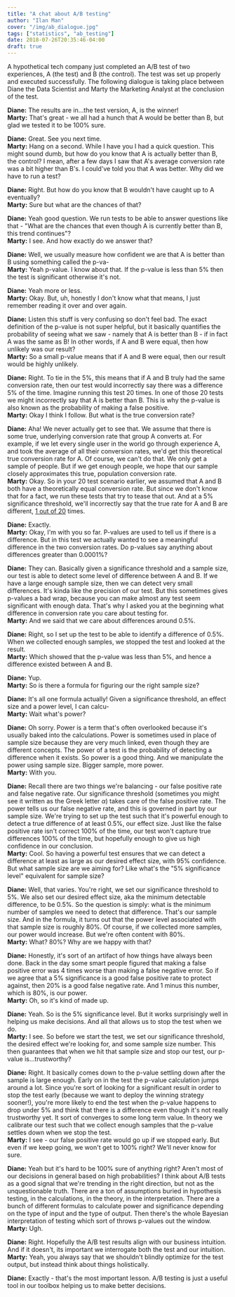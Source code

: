 ```yaml
---
title: "A chat about A/B testing"
author: "Ilan Man"
cover: "/img/ab_dialogue.jpg"
tags: ["statistics", "ab_testing"]
date: 2018-07-26T20:35:46-04:00
draft: true
---
```


A hypothetical tech company just completed an A/B test of two experiences, A (the test) and B (the control). The test was set up properly and executed successfully. The following dialogue is taking place between Diane the Data Scientist and Marty the Marketing Analyst at the conclusion of the test.   

<!--more-->

**Diane:** The results are in...the test version, A, is the winner!   
**Marty:** That's great - we all had a hunch that A would be better than B, but glad we tested it to be 100% sure.

**Diane:** Great. See you next time.  
**Marty:** Hang on a second. While I have you I had a quick question. This might sound dumb, but how do you know that A is actually better than B, the control? I mean, after a few days I saw that A's average conversion rate was a bit higher than B's. I could've told you that A was better. Why did we have to run a test?

**Diane:** Right. But how do you know that B wouldn't have caught up to A eventually?   
**Marty:** Sure but what are the chances of that?

**Diane:** Yeah good question. We run tests to be able to answer questions like that - "What are the chances that even though A is currently better than B, this trend continues"?   
**Marty:** I see. And how exactly do we answer that?

**Diane:** Well, we usually measure how confident we are that A is better than B using something called the p-va-  
**Marty:** Yeah p-value. I know about that. If the p-value is less than 5% then the test is significant otherwise it's not.

**Diane:** Yeah more or less.  
**Marty:** Okay. But, uh, honestly I don't know what that means, I just remember reading it over and over again.

**Diane:** Listen this stuff is very confusing so don't feel bad. The exact definition of the p-value is not super helpful, but it basically quantifies the probability of seeing what we saw - namely that A is better than B - if in fact A was the same as B! In other words, if A and B were equal, then how unlikely was our result?    
**Marty:** So a small p-value means that if A and B were equal, then our result would be highly unlikely.

**Diane:** Right. To tie in the 5%, this means that if A and B truly had the same conversion rate, then our test would incorrectly say there was a difference 5% of the time. Imagine running this test 20 times. In one of those 20 tests we might incorrectly say that A is better than B. This is why the p-value is also known as the probability of making a false positive.   
**Marty:** Okay I think I follow. But what is the true conversion rate?

**Diane:** Aha! We never actually get to see that. We assume that there is some true, underlying conversion rate that group A converts at. For example, if we let every single user in the world go through experience A, and took the average of all their conversion rates, we'd get this theoretical true conversion rate for A. Of course, we can't do that. We only get a sample of people. But if we get enough people, we hope that our sample closely approximates this true, population conversion rate.    
**Marty:** Okay. So in your 20 test scenario earlier, we assumed that A and B both have a theoretically equal conversion rate. But since we don't know that for a fact, we run these tests that try to tease that out. And at a 5% significance threshold, we'll incorrectly say that the true rate for A and B are different, [1 out of 20](https://xkcd.com/882/) times. 

**Diane:** Exactly.   
**Marty:** Okay, I'm with you so far. P-values are used to tell us if there is a difference. But in this test we actually wanted to see a meaningful difference in the two conversion rates. Do p-values say anything about differences greater than 0.0001%?

**Diane:** They can. Basically given a significance threshold and a sample size, our test is able to detect some level of difference between A and B. If we have a large enough sample size, then we can detect very small differences. It's kinda like the precision of our test. But this sometimes gives p-values a bad wrap, because you can make almost any test seem significant with enough data. That's why I asked you at the beginning what difference in conversion rate you care about testing for.    
**Marty:** And we said that we care about differences around 0.5%. 

**Diane:** Right, so I set up the test to be able to identify a difference of 0.5%. When we collected enough samples, we stopped the test and looked at the result.  
**Marty:** Which showed that the p-value was less than 5%, and hence a difference existed between A and B.

**Diane:** Yup.  
**Marty:** So is there a formula for figuring our the right sample size?

**Diane:** It's all one formula actually! Given a significance threshold, an effect size and a power level, I can calcu-  
**Marty:** Wait what's power?

**Diane:** Oh sorry. Power is a term that's often overlooked because it's usually baked into the calculations. Power is sometimes used in place of sample size because they are very much linked, even though they are different concepts. The power of a test is the probability of detecting a difference when it exists. So power is a good thing. And we manipulate the power using sample size. Bigger sample, more power.  
**Marty:** With you.

**Diane:** Recall there are two things we're balancing - our false positive rate and false negative rate. Our significance threshold (sometimes you might see it written as the Greek letter $\alpha$) takes care of the false positive rate. The power tells us our false negative rate, and this is governed in part by our sample size. We're trying to set up the test such that it's powerful enough to detect a true difference of at least 0.5%, our effect size. Just like the false positive rate isn't correct 100% of the time, our test won't capture true differences 100% of the time, but hopefully enough to give us high confidence in our conclusion.   
**Marty:** Cool. So having a powerful test ensures that we can detect a difference at least as large as our desired effect size, with 95% confidence. But what sample size are we aiming for? Like what's the "5% significance level" equivalent for sample size?

**Diane:** Well, that varies. You're right, we set our significance threshold to 5%. We also set our desired effect size, aka the minimum detectable difference, to be 0.5%. So the question is simply: what is the minimum number of samples we need to detect that difference. That's our sample size. And in the formula, it turns out that the power level associated with that sample size is roughly 80%. Of course, if we collected more samples, our power would increase. But we're often content with 80%.  
**Marty:** What? 80%? Why are we happy with that?

**Diane:** Honestly, it's sort of an artifact of how things have always been done. Back in the day some smart people figured that making a false positive error was 4 times worse than making a false negative error. So if we agree that a 5% significance is a good false positive rate to protect against, then 20% is a good false negative rate. And 1 minus this number, which is 80%, is our power.   
**Marty:** Oh, so it's kind of made up.

**Diane:** Yeah. So is the 5% significance level. But it works surprisingly well in helping us make decisions. And all that allows us to stop the test when we do.  
**Marty:** I see. So before we start the test, we set our significance threshold, the desired effect we're looking for, and some sample size number. This then guarantees that when we hit that sample size and stop our test, our p-value is...trustworthy? 

**Diane:** Right. It basically comes down to the p-value settling down after the sample is large enough. Early on in the test the p-value calculation jumps around a lot. Since you're sort of looking for a significant result in order to stop the test early (because we want to deploy the winning strategy sooner!), you're more likely to end the test when the p-value happens to drop under 5% and think that there is a difference even though it's not really trustworthy yet. It sort of converges to some long term value. In theory we calibrate our test such that we collect enough samples that the p-value settles down when we stop the test.   
**Marty:** I see - our false positive rate would go up if we stopped early. But even if we keep going, we won't get to 100% right? We'll never know for sure.

**Diane:** Yeah but it's hard to be 100% sure of anything right? Aren't most of our decisions in general based on high probabilities? I think about A/B tests as a good signal that we're trending in the right direction, but not as the unquestionable truth. There are a ton of assumptions buried in hypothesis testing, in the calculations, in the theory, in the interpretation. There are a bunch of different formulas to calculate power and significance depending on the type of input and the type of output. Then there's the whole Bayesian interpretation of testing which sort of throws p-values out the window.   
**Marty:** Ugh.

**Diane:** Right. Hopefully the A/B test results align with our business intuition. And if it doesn't, its important we interrogate both the test and our intuition.  
**Marty:** Yeah, you always say that we shouldn't blindly optimize for the test output, but instead think about things holistically.

**Diane:** Exactly - that's the most important lesson. A/B testing is just a useful tool in our toolbox helping us to make better decisions.  

